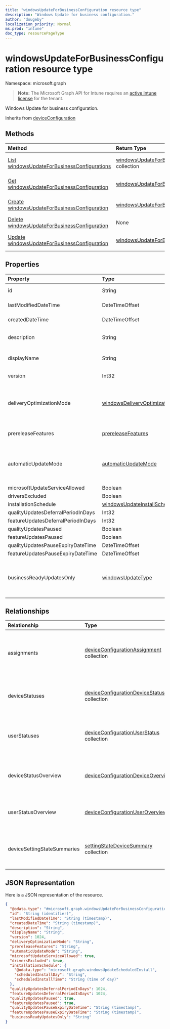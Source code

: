```yaml
---
title: "windowsUpdateForBusinessConfiguration resource type"
description: "Windows Update for business configuration."
author: "dougeby"
localization_priority: Normal
ms.prod: "intune"
doc_type: resourcePageType
---
```


# windowsUpdateForBusinessConfiguration resource type

Namespace: microsoft.graph

> **Note:** The Microsoft Graph API for Intune requires an [active Intune license](https://go.microsoft.com/fwlink/?linkid=839381) for the tenant.

Windows Update for business configuration.


Inherits from [deviceConfiguration](../resources/intune-shared-deviceconfiguration.md)

## Methods
|Method|Return Type|Description|
|:---|:---|:---|
|[List windowsUpdateForBusinessConfigurations](../api/intune-deviceconfig-windowsupdateforbusinessconfiguration-list.md)|[windowsUpdateForBusinessConfiguration](../resources/intune-deviceconfig-windowsupdateforbusinessconfiguration.md) collection|List properties and relationships of the [windowsUpdateForBusinessConfiguration](../resources/intune-deviceconfig-windowsupdateforbusinessconfiguration.md) objects.|
|[Get windowsUpdateForBusinessConfiguration](../api/intune-deviceconfig-windowsupdateforbusinessconfiguration-get.md)|[windowsUpdateForBusinessConfiguration](../resources/intune-deviceconfig-windowsupdateforbusinessconfiguration.md)|Read properties and relationships of the [windowsUpdateForBusinessConfiguration](../resources/intune-deviceconfig-windowsupdateforbusinessconfiguration.md) object.|
|[Create windowsUpdateForBusinessConfiguration](../api/intune-deviceconfig-windowsupdateforbusinessconfiguration-create.md)|[windowsUpdateForBusinessConfiguration](../resources/intune-deviceconfig-windowsupdateforbusinessconfiguration.md)|Create a new [windowsUpdateForBusinessConfiguration](../resources/intune-deviceconfig-windowsupdateforbusinessconfiguration.md) object.|
|[Delete windowsUpdateForBusinessConfiguration](../api/intune-deviceconfig-windowsupdateforbusinessconfiguration-delete.md)|None|Deletes a [windowsUpdateForBusinessConfiguration](../resources/intune-deviceconfig-windowsupdateforbusinessconfiguration.md).|
|[Update windowsUpdateForBusinessConfiguration](../api/intune-deviceconfig-windowsupdateforbusinessconfiguration-update.md)|[windowsUpdateForBusinessConfiguration](../resources/intune-deviceconfig-windowsupdateforbusinessconfiguration.md)|Update the properties of a [windowsUpdateForBusinessConfiguration](../resources/intune-deviceconfig-windowsupdateforbusinessconfiguration.md) object.|

## Properties
|Property|Type|Description|
|:---|:---|:---|
|id|String|Key of the entity. Inherited from [deviceConfiguration](../resources/intune-shared-deviceconfiguration.md)|
|lastModifiedDateTime|DateTimeOffset|DateTime the object was last modified. Inherited from [deviceConfiguration](../resources/intune-shared-deviceconfiguration.md)|
|createdDateTime|DateTimeOffset|DateTime the object was created. Inherited from [deviceConfiguration](../resources/intune-shared-deviceconfiguration.md)|
|description|String|Admin provided description of the Device Configuration. Inherited from [deviceConfiguration](../resources/intune-shared-deviceconfiguration.md)|
|displayName|String|Admin provided name of the device configuration. Inherited from [deviceConfiguration](../resources/intune-shared-deviceconfiguration.md)|
|version|Int32|Version of the device configuration. Inherited from [deviceConfiguration](../resources/intune-shared-deviceconfiguration.md)|
|deliveryOptimizationMode|[windowsDeliveryOptimizationMode](../resources/intune-deviceconfig-windowsdeliveryoptimizationmode.md)|Delivery Optimization Mode. Possible values are: `userDefined`, `httpOnly`, `httpWithPeeringNat`, `httpWithPeeringPrivateGroup`, `httpWithInternetPeering`, `simpleDownload`, `bypassMode`.|
|prereleaseFeatures|[prereleaseFeatures](../resources/intune-deviceconfig-prereleasefeatures.md)|The pre-release features. Possible values are: `userDefined`, `settingsOnly`, `settingsAndExperimentations`, `notAllowed`.|
|automaticUpdateMode|[automaticUpdateMode](../resources/intune-deviceconfig-automaticupdatemode.md)|Automatic update mode. Possible values are: `userDefined`, `notifyDownload`, `autoInstallAtMaintenanceTime`, `autoInstallAndRebootAtMaintenanceTime`, `autoInstallAndRebootAtScheduledTime`, `autoInstallAndRebootWithoutEndUserControl`.|
|microsoftUpdateServiceAllowed|Boolean|Allow Microsoft Update Service|
|driversExcluded|Boolean|Exclude Windows update Drivers|
|installationSchedule|[windowsUpdateInstallScheduleType](../resources/intune-deviceconfig-windowsupdateinstallscheduletype.md)|Installation schedule|
|qualityUpdatesDeferralPeriodInDays|Int32|Defer Quality Updates by these many days|
|featureUpdatesDeferralPeriodInDays|Int32|Defer Feature Updates by these many days|
|qualityUpdatesPaused|Boolean|Pause Quality Updates|
|featureUpdatesPaused|Boolean|Pause Feature Updates|
|qualityUpdatesPauseExpiryDateTime|DateTimeOffset|Quality Updates Pause Expiry datetime|
|featureUpdatesPauseExpiryDateTime|DateTimeOffset|Feature Updates Pause Expiry datetime|
|businessReadyUpdatesOnly|[windowsUpdateType](../resources/intune-deviceconfig-windowsupdatetype.md)|Determines which branch devices will receive their updates from. Possible values are: `userDefined`, `all`, `businessReadyOnly`, `windowsInsiderBuildFast`, `windowsInsiderBuildSlow`, `windowsInsiderBuildRelease`.|

## Relationships
|Relationship|Type|Description|
|:---|:---|:---|
|assignments|[deviceConfigurationAssignment](../resources/intune-deviceconfig-deviceconfigurationassignment.md) collection|The list of assignments for the device configuration profile. Inherited from [deviceConfiguration](../resources/intune-shared-deviceconfiguration.md)|
|deviceStatuses|[deviceConfigurationDeviceStatus](../resources/intune-deviceconfig-deviceconfigurationdevicestatus.md) collection|Device configuration installation status by device. Inherited from [deviceConfiguration](../resources/intune-shared-deviceconfiguration.md)|
|userStatuses|[deviceConfigurationUserStatus](../resources/intune-deviceconfig-deviceconfigurationuserstatus.md) collection|Device configuration installation status by user. Inherited from [deviceConfiguration](../resources/intune-shared-deviceconfiguration.md)|
|deviceStatusOverview|[deviceConfigurationDeviceOverview](../resources/intune-deviceconfig-deviceconfigurationdeviceoverview.md)|Device Configuration devices status overview Inherited from [deviceConfiguration](../resources/intune-shared-deviceconfiguration.md)|
|userStatusOverview|[deviceConfigurationUserOverview](../resources/intune-deviceconfig-deviceconfigurationuseroverview.md)|Device Configuration users status overview Inherited from [deviceConfiguration](../resources/intune-shared-deviceconfiguration.md)|
|deviceSettingStateSummaries|[settingStateDeviceSummary](../resources/intune-deviceconfig-settingstatedevicesummary.md) collection|Device Configuration Setting State Device Summary Inherited from [deviceConfiguration](../resources/intune-shared-deviceconfiguration.md)|

## JSON Representation
Here is a JSON representation of the resource.
<!-- {
  "blockType": "resource",
  "keyProperty": "id",
  "@odata.type": "microsoft.graph.windowsUpdateForBusinessConfiguration"
}
-->
``` json
{
  "@odata.type": "#microsoft.graph.windowsUpdateForBusinessConfiguration",
  "id": "String (identifier)",
  "lastModifiedDateTime": "String (timestamp)",
  "createdDateTime": "String (timestamp)",
  "description": "String",
  "displayName": "String",
  "version": 1024,
  "deliveryOptimizationMode": "String",
  "prereleaseFeatures": "String",
  "automaticUpdateMode": "String",
  "microsoftUpdateServiceAllowed": true,
  "driversExcluded": true,
  "installationSchedule": {
    "@odata.type": "microsoft.graph.windowsUpdateScheduledInstall",
    "scheduledInstallDay": "String",
    "scheduledInstallTime": "String (time of day)"
  },
  "qualityUpdatesDeferralPeriodInDays": 1024,
  "featureUpdatesDeferralPeriodInDays": 1024,
  "qualityUpdatesPaused": true,
  "featureUpdatesPaused": true,
  "qualityUpdatesPauseExpiryDateTime": "String (timestamp)",
  "featureUpdatesPauseExpiryDateTime": "String (timestamp)",
  "businessReadyUpdatesOnly": "String"
}
```




